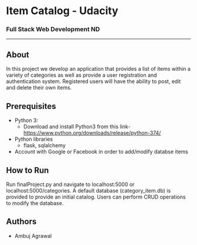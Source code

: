 # Item Catalog - Udacity
### Full Stack Web Development ND
_______________________
## About

In this project we develop an application that provides a list of items within a variety of categories as well as provide a user registration and authentication system. Registered users will have the ability to post, edit and delete their own items.

## Prerequisites
* Python 3:
  + Download and install Python3 from this link-https://www.python.org/downloads/release/python-374/
* Python libraries
  + flask, sqlalchemy
* Account with Google or Facebook in order to add/modify databse items

## How to Run
Run finalProject.py and navigate to localhost:5000 or localhost:5000/categories. A default database (category_item.db) is provided to provide an initial catalog. Users can perform CRUD operations to modify the database.

## Authors
* Ambuj Agrawal